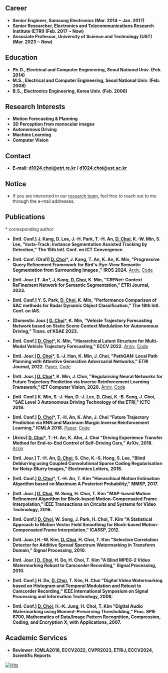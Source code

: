 ## Career
+ **Senior Engineer, Samsung Electronics (Mar. 2014 ~ Jan. 2017)**
+ **Senior Researcher, Electronics and Telecommunications Research Institute (ETRI) (Feb. 2017 ~ Now)**
+ **Associate Professor, University of Science and Technology (UST) (Mar. 2023 ~ Now)**

## Education
+ **Ph.D., Electrical and Computer Engineering, Seoul National Univ. (Feb. 2014)**
+ **M.S., Electrical and Computer Engineering, Seoul National Univ. (Feb. 2008)**
+ **B.S., Electronics Engineering, Korea Univ. (Feb. 2006)**


## Research Interests
+ **Motion Forecasting & Planning**
+ **3D Perception from monocular images**
+ **Autonomous Driving**
+ **Machine Learning**
+ **Computer Vision**

## Contact
+ **E-mail: d1024.choi@etri.re.kr / d1024.choi@ust.ac.kr**

## Notice
+ If you are interested in our [research team](https://adir-etri.github.io/), feel free to reach out to me through the e-mail addresses.

  
## Publications
\* corresponding author

+ **[Intl. Conf.] J. Kang, D. Lee, J.-H. Park, T.-H. An, <ins>D. Choi</ins>, K.-W. Min, S. Lee, "Insta-Track: Instance Segmentation Assisted Tracking by Detection," The 15th Intl. Conf. on ICT Convergence.** 

+ **[Intl. Conf. (Oral)] <ins>D. Choi</ins>\*, J. Kang, T. An, K. An, K. Min, "Progressive Query Refinement Framework for Bird's-Eye-View Semantic Segmentation from Surrounding Images ," IROS 2024.** [Arxiv](https://arxiv.org/abs/2407.17003), [Code](https://github.com/d1024choi/ProgressiveQueryRefineNet) 

+ **[Intl. Jour.] T. An\*, J, Kang, <ins>D. Choi</ins>, K. Min, "CRFNet: Context ReFinement Network for Semantic Segmentation," ETRI Journal, 2023.**

+ **[Intl. Conf.] Y. S. Park, <ins>D. Choi</ins>, K. Min, "Performance Comparison of SAC methods for
Radar Dynamic Object Classification," The 18th Intl. Conf. on IAS.** 

+ **[Domestic Jour.] <ins>D. Choi</ins>\*, K. Min, "Vehicle Trajectory Forecasting Network based on Static Scene Context Modulation for Autonomous Driving," Trans. of KSAE 2023.**

+ **[Intl. Conf.] <ins>D. Choi</ins>\*, K. Min, "Hierarchical Latent Structure for Multi-Modal Vehicle Trajectory Forecasting," ECCV 2022.** [Arxiv](https://arxiv.org/abs/2207.04624), [Code](https://github.com/d1024choi/HLSTrajForecast)

+ **[Intl. Jour.] <ins>D. Choi</ins>\*, S.-J. Han, K. Min, J. Choi, "PathGAN: Local Path Planning with Attentive Generative Adversarial Networks," ETRI Journal, 2022.** [Paper](https://www.researchgate.net/publication/363604723_PathGAN_Local_path_planning_with_attentive_generative_adversarial_networks), [Code](https://github.com/d1024choi/pathgan_pytorch)

+ **[Intl. Jour.] <ins>D. Choi</ins>\*, K. Min, J. Choi, "Regularising Neural Networks for Future Trajectory Prediction via Inverse Reinforcement Learning Framework," IET Computer Vision, 2020.** [Arxiv](https://arxiv.org/abs/1907.04525), [Code](https://github.com/d1024choi/traj-pred-irl)

+ **[Intl. Conf.] K. Min, S.-J. Han, D.-J. Lee, <ins>D. Choi</ins>, K.-B. Sung, J. Choi, "SAE Level 3 Autonomous Driving Technology of the ETRI," ICTC 2019.**

+ **[Intl. Conf.] <ins>D. Choi</ins>\*, T.-H. An, K. Ahn, J. Choi "Future Trajectory Prediction via RNN and Maximum Margin Inverse Reinforcement Learning," ICMLA 2018.** [Paper](https://www.researchgate.net/publication/330238721_Future_Trajectory_Prediction_via_RNN_and_Maximum_Margin_Inverse_Reinforcement_Learning), [Code](https://github.com/d1024choi/trajpred_mmirl)

+ **[Arixv] <ins>D. Choi</ins>\*, T.-H. An, K. Ahn, J. Choi "Driving Experience Transfer Method for End-to-End Control of Self-Driving Cars," ArXiv, 2018.** [Arxiv](https://arxiv.org/abs/1809.01822)

+ **[Intl. Jour.] T.-H. An, <ins>D. Choi</ins>, S. Cho, K.-S. Hong, S. Lee, "Blind Deblurring using Coupled Convolutional Sparse Coding Regularisation for Noisy-Blurry Images," Electronics Letters, 2018.**

+ **[Intl. Conf.] <ins>D. Choi</ins>\*, T.-H. An, T. Kim "Hierarchical Motion Estimation Algorithm based on Maximum A Posteriori Probability," MMSP, 2017.**

+ **[Intl. Jour.] <ins>D. Choi</ins>, W. Song, H. Choi, T. Kim "MAP-based Motion Refinement Algorithm for Block-based Motion-Compensated Frame Interpolation," IEEE Transactions on Circuits and Systems for Video Technology, 2016.**

+ **[Intl. Conf.] <ins>D. Choi</ins>, W. Song, J. Park, H. Choi, T. Kim "A Statistical Approach to Motion Vector Field Smoothing for Block-based Motion-Compensated Frame Interpolation," ICASSP, 2012.**

+ **[Intl. Jour.] H.-W. Kim, <ins>D. Choi</ins>, H. Choi, T. Kim "Selective Correlation Detector for Additive Spread Spectrum Watermarking in Transform Domain," Signal Processing, 2010.**

+ **[Intl. Jour.] <ins>D. Choi</ins>, H. Do, H. Choi, T. Kim "A Blind MPEG-2 Video Watermarking Robust to Camcorder Recording," Signal Processing, 2010.**

+ **[Intl. Conf.] H. Do, <ins>D. Choi</ins>, T. Kim, H. Choi "Digital Video Watermarking based on Histogram and Temporal Modulation and Robust to Camcorder Recording," IEEE International Symposium on Signal Processing and Information Technology, 2008.**

+ **[Intl. Conf.] <ins>D. Choi</ins>, H.-K. Jung, H. Choi, T. Kim "Digital Audio Watermarking using Moment-Preserving Thresholding," Proc. SPIE 6700, Mathematics of Data/Image Pattern Recognition, Compression, Coding, and Encryption X, with Applications, 2007.** 

## Academic Services
+ **Reviewer: ICMLA2018, ECCV2022, CVPR2023, ETRIJ, ECCV2024, Scientific Reports**

[![Hits](https://hits.seeyoufarm.com/api/count/incr/badge.svg?url=https%3A%2F%2Fgithub.com%2Fd1024choi%2Fd1024choi.github.io&count_bg=%2379C83D&title_bg=%23555555&icon=&icon_color=%23E7E7E7&title=hits&edge_flat=false)](https://hits.seeyoufarm.com)
